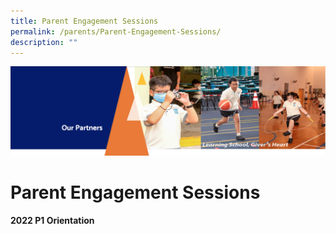 ```yaml
---
title: Parent Engagement Sessions
permalink: /parents/Parent-Engagement-Sessions/
description: ""
---
```

![](/images/OurPartners.png)

Parent Engagement Sessions
==========================

<b>2022 P1 Orientation</b>